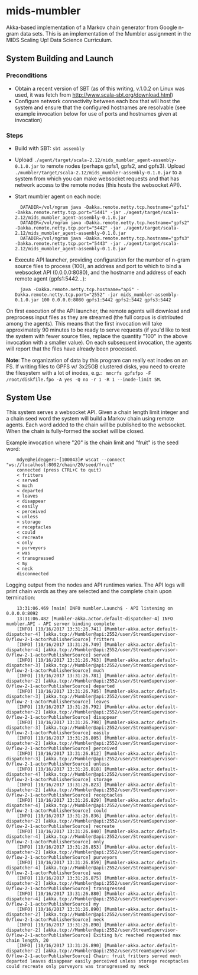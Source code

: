 # mids-mumbler

Akka-based implementation of a Markov chain generator from Google n-gram data sets. This is an implementation of the Mumbler assignment in the MIDS Scaling Up! Data Science Curriculum.

## System Building and Launch

### Preconditions

* Obtain a recent version of SBT (as of this writing, v.1.0.2 on Linux was used, it was fetch from http://www.scala-sbt.org/download.html)
* Configure network connectivity between each box that will host the system and ensure that the configured hostnames are resolvable (see example invocation below for use of ports and hostnames given at invocation)

### Steps

* Build with SBT: `sbt assembly`

* Upload `./agent/target/scala-2.12/mids_mumbler_agent-assembly-0.1.0.jar` to remote nodes (perhaps gpfs1, gpfs2, and gpfs3). Upload `./mumbler/target/scala-2.12/mids_mumbler-assembly-0.1.0.jar` to a system from which you can make websocket requests and that has network access to the remote nodes (this hosts the websocket API).

* Start mumbler agent on each node:

        DATADIR=/vol/ngram java -Dakka.remote.netty.tcp.hostname="gpfs1" -Dakka.remote.netty.tcp.port="5441" -jar ./agent/target/scala-2.12/mids_mumbler_agent-assembly-0.1.0.jar
        DATADIR=/vol/ngram java -Dakka.remote.netty.tcp.hostname="gpfs2" -Dakka.remote.netty.tcp.port="5442" -jar ./agent/target/scala-2.12/mids_mumbler_agent-assembly-0.1.0.jar
        DATADIR=/vol/ngram java -Dakka.remote.netty.tcp.hostname="gpfs3" -Dakka.remote.netty.tcp.port="5443" -jar ./agent/target/scala-2.12/mids_mumbler_agent-assembly-0.1.0.jar

* Execute API launcher, providing configuration for the number of n-gram source files to process (100), an address and port to which to bind a websocket API (0.0.0.0:8080), and the hostname and address of each remote agent (gpfs1:5442...):

        java -Dakka.remote.netty.tcp.hostname="api" -Dakka.remote.netty.tcp.port="2552" -jar mids_mumbler-assembly-0.1.0.jar 100 0.0.0.0:8080 gpfs1:5442 gpfs2:5442 gpfs3:5442

On first execution of the API launcher, the remote agents will download and preprocess input files as they are streamed (the full corpus is distributed among the agents). This means that the first invocation will take approximately 90 minutes to be ready to serve requests (if you'd like to test the system with fewer source files, replace the quantity "100" in the above invocation with a smaller value). On each subsequent invocation, the agents will report that the files have already been processed.

**Note**: The organization of data by this program can really eat inodes on an FS. If writing files to GPFS w/ 3x25GB clustered disks, you need to create the filesystem with a lot of inodes, e.g.: ` mmcrfs gpfsfpo -F /root/diskfile.fpo -A yes -Q no -r 1 -R 1 --inode-limit 5M`.

## System Use

This system serves a websocket API. Given a chain length limit integer and a chain seed word the system will build a Markov chain using remote agents. Each word added to the chain will be published to the websocket. When the chain is fully-formed the socket will be closed.

Example invocation where "20" is the chain limit and "fruit" is the seed word:

        mdye@heidegger:~[100043]# wscat --connect "ws://localhost:8092/chain/20/seed/fruit"
        connected (press CTRL+C to quit)
        < fritters
        < served
        < much
        < departed
        < leaves
        < disappear
        < easily
        < perceived
        < unless
        < storage
        < receptacles
        < could
        < recreate
        < only
        < purveyors
        < was
        < transgressed
        < my
        < neck
        disconnected

Logging output from the nodes and API runtimes varies. The API logs will print chain words as they are selected and the complete chain upon termination:

        13:31:06.469 [main] INFO mumbler.Launch$ - API listening on 0.0.0.0:8092
        13:31:06.482 [Mumbler-akka.actor.default-dispatcher-4] INFO mumbler.API - API server binding complete
        [INFO] [10/16/2017 13:31:26.741] [Mumbler-akka.actor.default-dispatcher-4] [akka.tcp://Mumbler@api:2552/user/StreamSupervisor-0/flow-2-1-actorPublisherSource] fritters
        [INFO] [10/16/2017 13:31:26.749] [Mumbler-akka.actor.default-dispatcher-4] [akka.tcp://Mumbler@api:2552/user/StreamSupervisor-0/flow-2-1-actorPublisherSource] served
        [INFO] [10/16/2017 13:31:26.763] [Mumbler-akka.actor.default-dispatcher-3] [akka.tcp://Mumbler@api:2552/user/StreamSupervisor-0/flow-2-1-actorPublisherSource] much
        [INFO] [10/16/2017 13:31:26.781] [Mumbler-akka.actor.default-dispatcher-2] [akka.tcp://Mumbler@api:2552/user/StreamSupervisor-0/flow-2-1-actorPublisherSource] departed
        [INFO] [10/16/2017 13:31:26.785] [Mumbler-akka.actor.default-dispatcher-3] [akka.tcp://Mumbler@api:2552/user/StreamSupervisor-0/flow-2-1-actorPublisherSource] leaves
        [INFO] [10/16/2017 13:31:26.792] [Mumbler-akka.actor.default-dispatcher-2] [akka.tcp://Mumbler@api:2552/user/StreamSupervisor-0/flow-2-1-actorPublisherSource] disappear
        [INFO] [10/16/2017 13:31:26.798] [Mumbler-akka.actor.default-dispatcher-3] [akka.tcp://Mumbler@api:2552/user/StreamSupervisor-0/flow-2-1-actorPublisherSource] easily
        [INFO] [10/16/2017 13:31:26.805] [Mumbler-akka.actor.default-dispatcher-2] [akka.tcp://Mumbler@api:2552/user/StreamSupervisor-0/flow-2-1-actorPublisherSource] perceived
        [INFO] [10/16/2017 13:31:26.812] [Mumbler-akka.actor.default-dispatcher-3] [akka.tcp://Mumbler@api:2552/user/StreamSupervisor-0/flow-2-1-actorPublisherSource] unless
        [INFO] [10/16/2017 13:31:26.818] [Mumbler-akka.actor.default-dispatcher-4] [akka.tcp://Mumbler@api:2552/user/StreamSupervisor-0/flow-2-1-actorPublisherSource] storage
        [INFO] [10/16/2017 13:31:26.823] [Mumbler-akka.actor.default-dispatcher-2] [akka.tcp://Mumbler@api:2552/user/StreamSupervisor-0/flow-2-1-actorPublisherSource] receptacles
        [INFO] [10/16/2017 13:31:26.829] [Mumbler-akka.actor.default-dispatcher-4] [akka.tcp://Mumbler@api:2552/user/StreamSupervisor-0/flow-2-1-actorPublisherSource] could
        [INFO] [10/16/2017 13:31:26.836] [Mumbler-akka.actor.default-dispatcher-2] [akka.tcp://Mumbler@api:2552/user/StreamSupervisor-0/flow-2-1-actorPublisherSource] recreate
        [INFO] [10/16/2017 13:31:26.840] [Mumbler-akka.actor.default-dispatcher-4] [akka.tcp://Mumbler@api:2552/user/StreamSupervisor-0/flow-2-1-actorPublisherSource] only
        [INFO] [10/16/2017 13:31:26.853] [Mumbler-akka.actor.default-dispatcher-2] [akka.tcp://Mumbler@api:2552/user/StreamSupervisor-0/flow-2-1-actorPublisherSource] purveyors
        [INFO] [10/16/2017 13:31:26.859] [Mumbler-akka.actor.default-dispatcher-4] [akka.tcp://Mumbler@api:2552/user/StreamSupervisor-0/flow-2-1-actorPublisherSource] was
        [INFO] [10/16/2017 13:31:26.875] [Mumbler-akka.actor.default-dispatcher-2] [akka.tcp://Mumbler@api:2552/user/StreamSupervisor-0/flow-2-1-actorPublisherSource] transgressed
        [INFO] [10/16/2017 13:31:26.880] [Mumbler-akka.actor.default-dispatcher-4] [akka.tcp://Mumbler@api:2552/user/StreamSupervisor-0/flow-2-1-actorPublisherSource] my
        [INFO] [10/16/2017 13:31:26.890] [Mumbler-akka.actor.default-dispatcher-2] [akka.tcp://Mumbler@api:2552/user/StreamSupervisor-0/flow-2-1-actorPublisherSource] neck
        [INFO] [10/16/2017 13:31:26.890] [Mumbler-akka.actor.default-dispatcher-2] [akka.tcp://Mumbler@api:2552/user/StreamSupervisor-0/flow-2-1-actorPublisherSource] Exiting b/c reached requested max chain length, 20
        [INFO] [10/16/2017 13:31:26.890] [Mumbler-akka.actor.default-dispatcher-2] [akka.tcp://Mumbler@api:2552/user/StreamSupervisor-0/flow-2-1-actorPublisherSource] Chain: fruit fritters served much departed leaves disappear easily perceived unless storage receptacles could recreate only purveyors was transgressed my neck

